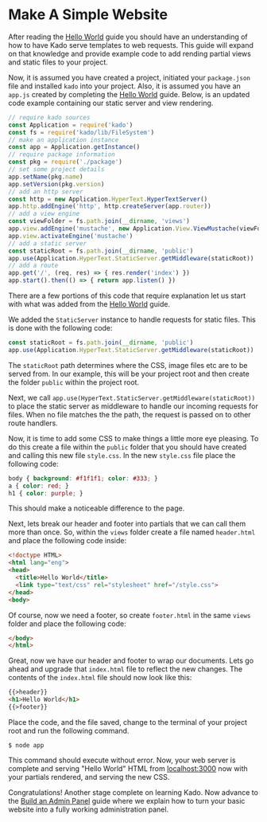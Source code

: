 # Make A Simple Website

After reading the [Hello World](./HelloWorld.md) guide you should have an
understanding of how to have Kado serve templates to web requests.
This guide will expand on that knowledge and provide example code to
add rending partial views and static files to your project.

Now, it is assumed you have created a project, initiated your `package.json`
file and installed `kado` into your project. Also, it is assumed you have an
`app.js` created by completing the [Hello World](./HelloWorld.md) guide. Below,
is an updated code example containing our static server and view rendering.

```js
// require kado sources
const Application = require('kado')
const fs = require('kado/lib/FileSystem')
// make an application instance
const app = Application.getInstance()
// require package information
const pkg = require('./package')
// set some project details
app.setName(pkg.name)
app.setVersion(pkg.version)
// add an http server
const http = new Application.HyperText.HyperTextServer()
app.http.addEngine('http', http.createServer(app.router))
// add a view engine
const viewFolder = fs.path.join(__dirname, 'views')
app.view.addEngine('mustache', new Application.View.ViewMustache(viewFolder))
app.view.activateEngine('mustache')
// add a static server
const staticRoot = fs.path.join(__dirname, 'public')
app.use(Application.HyperText.StaticServer.getMiddleware(staticRoot))
// add a route
app.get('/', (req, res) => { res.render('index') })
app.start().then(() => { return app.listen() })
```

There are a few portions of this code that require explanation let us start with
what was added from the [Hello World](./HelloWorld.md) guide.

We added the `StaticServer` instance to handle requests for static files.
This is done with the following code:

```js
const staticRoot = fs.path.join(__dirname, 'public')
app.use(Application.HyperText.StaticServer.getMiddleware(staticRoot))
```

The `staticRoot` path determines where the CSS, image files etc are to be served
from. In our example, this will be your project root and then create the folder
`public` within the project root.

Next, we call `app.use(HyperText.StaticServer.getMiddleware(staticRoot))` to
place the static server as middleware to handle our incoming requests for files.
When no file matches the the path, the request is passed on to other route
handlers.

Now, it is time to add some CSS to make things a little more eye pleasing. To do
this create a file within the `public` folder that you should have created and
calling this new file `style.css`. In the new `style.css` file place the
following code:

```css
body { background: #f1f1f1; color: #333; }
a { color: red; }
h1 { color: purple; }
```

This should make a noticeable difference to the page.

Next, lets break our header and footer into partials that we can call them more
than once. So, within the `views` folder create a file named `header.html` and
place the following code inside:

```html
<!doctype HTML>
<html lang="eng">
<head>
  <title>Hello World</title>
  <link type="text/css" rel="stylesheet" href="/style.css">
</head>
<body>
```

Of course, now we need a footer, so create `footer.html` in the same `views`
folder and place the following code:

```html
</body>
</html>
```

Great, now we have our header and footer to wrap our documents. Lets go ahead
and upgrade that `index.html` file to reflect the new changes. The contents
of the `index.html` file should now look like this:

```html
{{>header}}
<h1>Hello World</h1>
{{>footer}}
```

Place the code, and the file saved, change to the
terminal of your project root and run the following command.

```
$ node app
```

This command should execute without error. Now, your web server is complete
and serving "Hello World" HTML from [localhost:3000](http://localhost:3000) now
with your partials rendered, and serving the new CSS.

Congratulations! Another stage complete on learning Kado. Now advance to the
[Build an Admin Panel](./BuildAdminPanel.md) guide where we explain how to turn
your basic website into a fully working administration panel.
